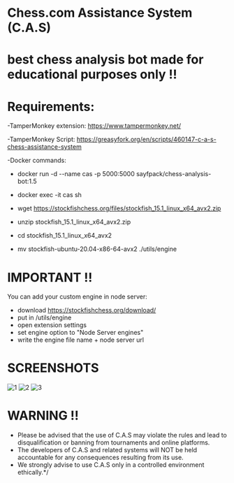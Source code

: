 # Chess.com Assistance System (C.A.S)
# best chess analysis bot made for educational purposes only !!


# Requirements:
-TamperMonkey extension: https://www.tampermonkey.net/

-TamperMonkey Script: https://greasyfork.org/en/scripts/460147-c-a-s-chess-assistance-system

-Docker commands:

- docker run -d --name cas -p 5000:5000 sayfpack/chess-analysis-bot:1.5

- docker exec -it cas sh

- wget https://stockfishchess.org/files/stockfish_15.1_linux_x64_avx2.zip

- unzip stockfish_15.1_linux_x64_avx2.zip

- cd stockfish_15.1_linux_x64_avx2

- mv stockfish-ubuntu-20.04-x86-64-avx2 ./utils/engine



# IMPORTANT !!
You can add your custom engine in node server:
- download https://stockfishchess.org/download/
- put in /utils/engine
- open extension settings
- set engine option to "Node Server engines"
- write the engine file name + node server url

# SCREENSHOTS
![1](https://user-images.githubusercontent.com/80095684/219965567-57ced9ff-5dbe-4b4d-969c-e6c42d83c5b8.png)
![2](https://user-images.githubusercontent.com/80095684/219965566-224f8acb-38d1-4ff8-9b29-e223c1361273.png)
![3](https://user-images.githubusercontent.com/80095684/219969063-498cb06b-f97c-4e68-a1cf-e8de3f1a677f.png)


# WARNING !!
- Please be advised that the use of C.A.S may violate the rules and lead to disqualification or banning from tournaments and online platforms.
- The developers of C.A.S and related systems will NOT be held accountable for any consequences resulting from its use.
- We strongly advise to use C.A.S only in a controlled environment ethically.*/
